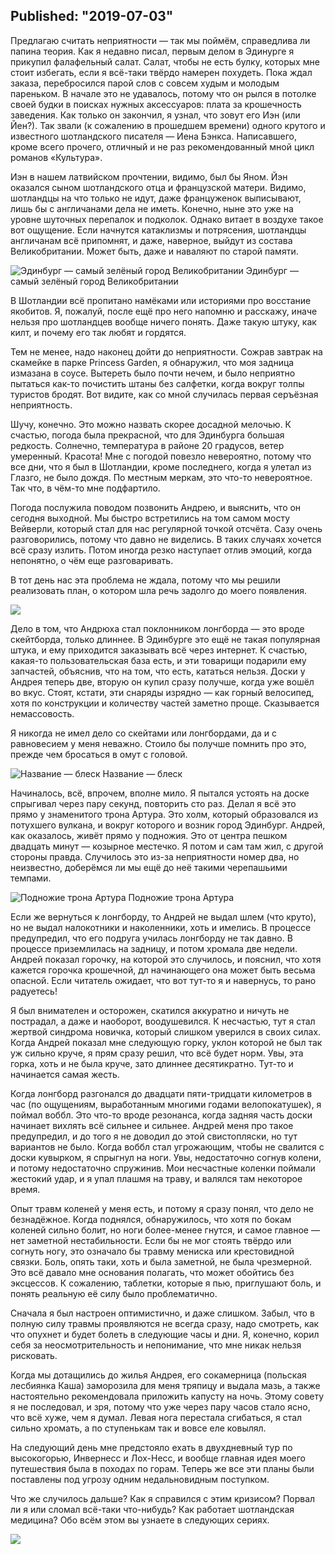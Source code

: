 Published: "2019-07-03"
--------------------------
Предлагаю считать неприятности &mdash; так мы поймём, справедлива ли папина теория. Как я недавно писал, первым делом в Эдинурге я прикупил фалафельный салат. Салат, чтобы не есть булку, которых мне стоит избегать, если я всё-таки твёрдо намерен похудеть. Пока ждал заказа, перебросился парой слов с совсем худым и молодым пареньком. В начале это не удавалось, потому что он рылся в потолке своей будки в поисках нужных аксессуаров: плата за крошечность заведения. Как только он закончил, я узнал, что зовут его Иэн (или Йен?). Так звали (к сожалению в прошедшем времени) одного крутого и известного шотландского писателя &mdash; Иена Бэнкса. Написавшего, кроме всего прочего, отличный и не раз рекомендованный мной цикл романов &#0171;Культура&#0187;.

Иэн в нашем латвийском прочтении, видимо, был бы Яном. Йэн оказался сыном шотландского отца и французской матери. Видимо, шотландцы на что только не идут, даже француженок выписывают, лишь бы с англичанами дела не иметь. Конечно, ныне это уже на уровне шуточных перепалок и подколок. Однако витает в воздухе такое вот ощущение. Если начнутся катаклизмы и потрясения, шотландцы англичанам всё припомнят, и даже, наверное, выйдут из состава Великобритании. Может быть, даже и наваляют по старой памяти.

![Эдинбург &mdash; самый зелёный город Великобритании](IMG-20190614-WA0006.jpg)
Эдинбург &mdash; самый зелёный город Великобритании

В Шотландии всё пропитано намёками или историями про восстание якобитов. Я, пожалуй, после ещё про него напомню и расскажу, иначе нельзя про шотландцев вообще ничего понять. Даже такую штуку, как килт, и почему его так любят и гордятся.

Тем не менее, надо наконец дойти до неприятности. Сожрав завтрак на скамейке в парке Princess Garden, я обнаружил, что моя задница измазана в соусе. Вытереть было почти нечем, и было неприятно пытаться как-то почистить штаны без салфетки, когда вокруг толпы туристов бродят. Вот видите, как со мной случилась первая серъёзная неприятность. 

Шучу, конечно. Это можно назвать скорее досадной мелочью. К счастью, погода была прекрасной, что для Эдинбурга большая редкость. Солнечно, температура в районе 20 градусов, ветер умеренный. Красота!
Мне с погодой повезло невероятно, потому что все дни, что я был в Шотландии, кроме последнего, когда я улетал из Глазго, не было дождя. По местным меркам, это что-то невероятное. Так что, в чём-то мне подфартило.

Погода послужила поводом позвонить Андрею, и выяснить, что он сегодня выходной. Мы быстро встретились на том самом мосту Вейверли, который стал для нас регулярной точкой отсчёта. Сазу очень разговорились, потому что давно не виделись. В таких случаях хочется всё сразу излить. Потом иногда резко наступает отлив эмоций, когда непонятно, о чём еще разговаривать.

В тот день нас эта проблема не ждала, потому что мы решили реализовать план, о котором шла речь задолго до моего появления.

![](IMG-20190614-WA0002.jpg)

Дело в том, что Андрюха стал поклонником лонгборда &mdash; это вроде скейтборда, только длиннее. В Эдинбурге это ещё не такая популярная штука, и ему приходится заказывать всё через интернет. К счастью, какая-то пользовательская база есть, и эти товарищи подарили ему запчастей, объяснив, что на том, что есть, кататься нельзя. Доски у Андрея теперь две, вторую он купил сразу получше, когда уже вошёл во вкус. Стоят, кстати, эти снаряды изрядно &mdash; как горный велосипед, хотя по конструкции и количеству частей заметно проще. Сказывается немассовость.

Я никогда не имел дело со скейтами или лонгбордами, да и с равновесием у меня неважно. Стоило бы получше помнить про это, прежде чем бросаться в омут с головой.

![Название &mdash; блеск](IMG-20190614-WA0003.jpg)
Название &mdash; блеск

Начиналось, всё, впрочем, вполне мило. Я пытался устоять на доске спрыгивал через пару секунд, повторить сто раз. Делал я всё это прямо у знаменитого трона Артура. Это холм, который образовался из потухшего вулкана, и вокруг которого и возник город Эдинбург. Андрей, как оказалось, живёт прямо у подножия. Это от центра пешком двадцать минут &mdash; козырное местечко. Я потом и сам там жил, с другой стороны правда. Случилось это из-за неприятности номер два, но неизвестно, доберёмся ли мы ещё до неё такими черепашьими темпами.


![Подножие трона Артура](IMG_20190614_192629.jpg)
Подножие трона Артура



Если же вернуться к лонгборду, то Андрей не выдал шлем (что круто), но не выдал налокотники и наколенники, хоть и имелись. В процессе предупредил, что его подруга училась лонгборду не так давно. В процессе приземлилась на задницу, и потом хромала две недели. Андрей показал горочку, на которой это случилось, и пояснил, что хотя кажется горочка крошечной, дл начинающего она может быть весьма опасной. Если читатель ожидает, что вот тут-то я и навернусь, то рано радуетесь!

Я был внимателен и осторожен, скатился аккуратно и ничуть не пострадал, а даже и наоборот, воодушевился. К несчастью, тут я стал жертвой синдрома новичка, который слишком уверился в своих силах. Когда Андрей показал мне следующую горку, уклон которой не был так уж сильно круче, я прям сразу решил, что всё будет норм. Увы, эта горка, хоть и не была круче, зато длиннее десятикратно. Тут-то и начинается самая жесть.

Когда лонгборд разгонался до двадцати пяти-тридцати километров в час (по ощущениям, выработанным многими годами велопокатушек), я поймал воббл. Это что-то вроде резонанса, когда задняя часть доски начинает вихлять всё сильнее и сильнее. Андрей меня про такое предупредил, и до того я не доводил до этой свистопляски, но тут вариантов не было. Когда воббл стал угрожающим, чтобы не свалится с доски кувырком, я спрыгнул на ноги. Увы, недостаточно согнув колени, и потому недостаточно спружинив. Мои несчастные коленки поймали жестокий удар, и я упал плашмя на траву, и валялся там некоторое время. 

Опыт травм коленей у меня есть, и потому я сразу понял, что дело не безнадёжное. Когда поднялся, обнаружилось, что хотя по бокам коленей сильно болит, но ноги более-менее гнутся, и самое главное &mdash; нет заметной нестабильности. Если бы не мог стоять твёрдо или согнуть ногу, это означало бы травму мениска или крестовидной связки. Боль, опять таки, хоть и была заметной, не была чрезмерной. Это всё давало мне основания полагать, что может обойтись без эксцессов. К сожалению, таблетки, которые я пью, приглушают боль, и понять реальную её силу было проблематично.

Сначала я был настроен оптимистично, и даже слишком. Забыл, что в полную силу травмы проявляются не всегда сразу, надо смотреть, как что опухнет и будет болеть в следующие часы и дни. Я, конечно, корил себя за неосмотрительность и непонимание, что мне никак нельзя рисковать.

Когда мы дотащились до жилья Андрея, его сокамерница (польская лесбиянка Каша) заморозила для меня тряпицу и выдала мазь, а также настоятельно рекомендовала приложить капусту на ночь. Этому совету я не последовал, и зря, потому что уже через пару часов стало ясно, что всё хуже, чем я думал. Левая нога перестала сгибаться, я стал сильно хромать, а по ступенькам так и вовсе еле ковылял.

На следующий день мне предстояло ехать в двухдневный тур по высокогорью, Инвернесс и Лох-Несс, и вообще главная идея моего путешествия была в походах по горам. Теперь же все эти планы были поставлены под угрозу одним недальновидным поступком.

Что же случилось дальше? Как я справился с этим кризисом? Порвал ли я или сломал всё-таки что-нибудь? Как работает шотландская медицина? Обо всём этом вы узнаете в следующих сериях.

![](IMG-20190614-WA0007.jpg)

